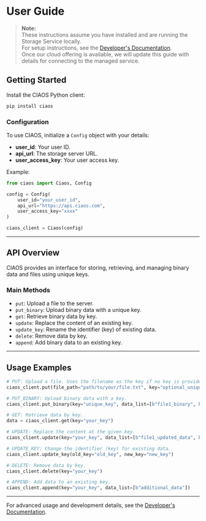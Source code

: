 # User Guide

> **Note:**  
> These instructions assume you have installed and are running the Storage Service locally.  
> For setup instructions, see the [Developer's Documentation](../docs/setup.md).  
> Once our cloud offering is available, we will update this guide with details for connecting to the managed service.

## Getting Started

Install the CIAOS Python client:
```bash
pip install ciaos
```

### Configuration

To use CIAOS, initialize a `Config` object with your details:

- **user_id**: Your user ID.
- **api_url**: The storage server URL.
- **user_access_key**: Your user access key.

Example:
```python
from ciaos import Ciaos, Config

config = Config(
    user_id="your_user_id",
    api_url="https://api.ciaos.com",
    user_access_key="xxxx"
)

ciaos_client = Ciaos(config)
```

---

## API Overview

CIAOS provides an interface for storing, retrieving, and managing binary data and files using unique keys.

### Main Methods

- `put`: Upload a file to the server.
- `put_binary`: Upload binary data with a unique key.
- `get`: Retrieve binary data by key.
- `update`: Replace the content of an existing key.
- `update_key`: Rename the identifier (key) of existing data.
- `delete`: Remove data by key.
- `append`: Add binary data to an existing key.

---

## Usage Examples

```python
# PUT: Upload a file. Uses the filename as the key if no key is provided.
ciaos_client.put(file_path="path/to/your/file.txt", key="optional_unique_key")

# PUT_BINARY: Upload binary data with a key.
ciaos_client.put_binary(key="unique_key", data_list=[b"file1_binary", b"file2_binary_data"])

# GET: Retrieve data by key.
data = ciaos_client.get(key="your_key")

# UPDATE: Replace the content at the given key.
ciaos_client.update(key="your_key", data_list=[b"file1_updated_data", b"file2_updated_data"])

# UPDATE_KEY: Change the identifier (key) for existing data.
ciaos_client.update_key(old_key="old_key", new_key="new_key")

# DELETE: Remove data by key.
ciaos_client.delete(key="your_key")

# APPEND: Add data to an existing key.
ciaos_client.append(key="your_key", data_list=[b"additional_data"])
```

---

For advanced usage and development details, see the [Developer's Documentation](../docs/setup.md).
